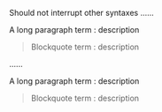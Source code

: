 Should not interrupt other syntaxes
......

A
long
paragraph
term
: description

> Blockquote
term
: description

......

<p data-sourcepos="1:1-5:13">A
long
paragraph
term
: description</p>
<blockquote data-sourcepos="7:1-9:13">
<p data-sourcepos="7:3-9:13">Blockquote
term
: description</p>
</blockquote>
